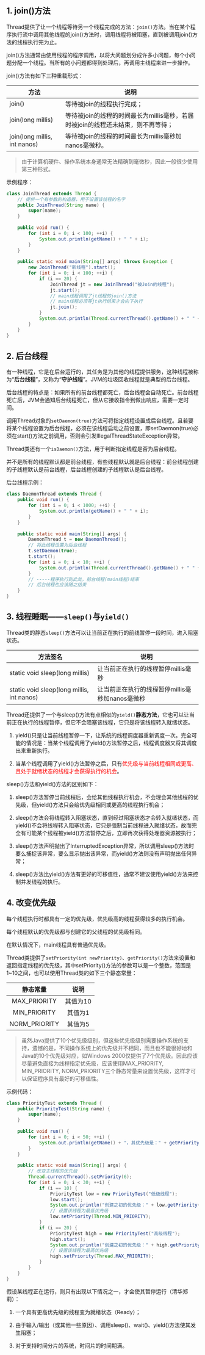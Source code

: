## 1. join()方法

Thread提供了让一个线程等待另一个线程完成的方法：`join()`方法。当在某个程序执行流中调用其他线程的join()方法时，调用线程将被阻塞，直到被调用join()方法的线程执行完为止。

join()方法通常由使用线程的程序调用，以将大问题划分成许多小问题，每个小问题分配一个线程。当所有的小问题都得到处理后，再调用主线程来进一步操作。

join()方法有如下三种重载形式：

| 方法                          | 说明                                                         |
| ----------------------------- | ------------------------------------------------------------ |
| join()                        | 等待被join的线程执行完成；                                   |
| join(long  millis)            | 等待被join的线程的时间最长为millis毫秒，若届时被join的线程还未结束，则不再等待； |
| join(long  millis, int nanos) | 等待被join的线程的时间最长为millis毫秒加nanos毫微秒。        |

> 由于计算机硬件、操作系统本身通常无法精确到毫微秒，因此一般很少使用第三种形式。

示例程序：

```java
class JoinThread extends Thread {
    // 提供一个有参数的构造器，用于设置该线程的名字
    public JoinThread(String name) {
        super(name);
    }
    
    public void run() {
        for (int i = 0; i < 100; ++i) {
            System.out.println(getName() + " " + i);
        }
    }
    
    public static void main(String[] args) throws Exception {
        new JoinThread("新线程").start();
        for (int i = 0; i < 100; ++i) {
            if (i == 20) {
                JoinThread jt = new JoinThread("被Join的线程");
                jt.start();
                // main线程调用了jt线程的join()方法
                // main线程必须等jt执行结束才会向下执行
                jt.join();
            }
            System.out.println(Thread.currentThread().getName() + " " + i);
        }
    }
}
```

## 2. 后台线程

有一种线程，它是在后台运行的，其任务是为其他的线程提供服务，这种线程被称为“**后台线程**”，又称为“**守护线程**”。JVM的垃圾回收线程就是典型的后台线程。

后台线程的特点是：如果所有的前台线程都死亡，后台线程会自动死亡。前台线程死亡后，JVM会通知后台线程死亡，但从它接收指令到做出响应，需要一定时间。

调用Thread对象的`setDaemon(true)`方法可将指定线程设置成后台线程。且若要将某个线程设置为后台线程，必须在该线程启动之前设置，即setDaemon(true)必须在start()方法之前调用，否则会引发IllegalThreadStateException异常。

Thread类还有一个`isDaemon()`方法，用于判断指定线程是否为后台线程。

并不是所有的线程默认都是前台线程，有些线程默认就是后台线程：前台线程创建的子线程默认是前台线程，后台线程创建的子线程默认是后台线程。

后台线程示例：

```java
class DaemonThread extends Thread {
    public void run() {
        for (int i = 0; i < 1000; ++i) {
            System.out.println(getName() + " " + i);
        }
    }
    
    public static void main(String[] args) {
        DaemonThread t = new DaemonThread();
        // 将此线程设置为后台线程
        t.setDaemon(true);
        t.start();
        for (int i = 0; i < 10; ++i) {
            System.out.println(Thread.currentThread().getName() + " " + i);
        }
        // -----程序执行到此处，前台线程(main线程)结束
        // 后台线程也应该随之结束
    }
}
```

## 3. 线程睡眠——`sleep()`与`yield()`

Thread类的静态`sleep()`方法可以让当前正在执行的前线暂停一段时间，进入阻塞状态。

| 方法签名                                   | 说明                                            |
| ------------------------------------------ | ----------------------------------------------- |
| static  void sleep(long millis)            | 让当前正在执行的线程暂停millis毫秒              |
| static  void sleep(long millis, int nanos) | 让当前正在执行的线程暂停millis毫秒加nanos毫微秒 |

Thread还提供了一个与sleep()方法有点相似的`yield()`**静态方法**，它也可以让当前正在执行的线程暂停，但它不会阻塞该线程，它只是将该线程转入就绪状态。

1. yield()只是让当前线程暂停一下，让系统的线程调度器重新调度一次。完全可能的情况是：当某个线程调用了yield()方法暂停之后，线程调度器又将其调度出来重新执行。

2. 当某个线程调用了yield()方法暂停之后，只有<font color="red">优先级与当前线程相同或更高、且处于就绪状态的线程才会获得执行的机会</font>。

sleep()方法和yield()方法的区别如下：

1. sleep()方法暂停当前线程后，会给其他线程执行机会，不会理会其他线程的优先级，但yield()方法只会给优先级相同或更高的线程执行机会；

2. sleep()方法会将线程转入阻塞状态，直到经过阻塞状态才会转入就绪状态，而yield()不会将线程转入阻塞状态，它只是强制当前线程进入就绪状态，故而完全有可能某个线程被yield()方法暂停之后，立即再次获得处理器资源被执行；

3. sleep()方法声明抛出了InterruptedException异常，所以调用sleep()方法时要么捕捉该异常，要么显示抛出该异常，而yield()方法则没有声明抛出任何异常；

4. sleep()方法比yield()方法有更好的可移值性，通常不建议使用yield()方法来控制并发线程的执行。

## 4. 改变优先级

每个线程执行时都具有一定的优先级，优先级高的线程获得较多的执行机会。

每个线程默认的优先级都与创建它的父线程的优先级相同。

在默认情况下，main线程具有普通优先级。

Thread类提供了`setPriority(int newPriority)`、`getPriority()`方法来设置和返回指定线程的优先级，其中setPriority()方法的参数可以是一个整数，范围是1~10之间，也可以使用Thread类的如下三个静态常量：

|   静态常量    |   说明   |
| :-----------: | :------: |
| MAX_PRIORITY  | 其值为10 |
| MIN_PRIORITY  | 其值为1  |
| NORM_PRIORITY | 其值为5  |

> 虽然Java提供了10个优先级级别，但这些优先级级别需要操作系统的支持，遗憾的是，不同操作系统上的优先级并不相同，而且也不能很好地和Java的10个优先级对应，如Windows 2000仅提供了7个优先级。因此应该尽量避免直接为线程指定优先级，应该使用MAX_PRIORITY, MIN_PRIORITY, NORM_PRIORITY三个静态常量来设置优先级，这样才可以保证程序具有最好的可移值性。

示例代码：

```java
class PriorityTest extends Thread {
    public PriorityTest(String name) {
        super(name);
    }
    
    public void run() {
        for (int i = 0; i < 50; ++i) {
            System.out.println(getName() + "，其优先级是：" + getPriority() + i);
        }
    }
    
    public static void main(String[] args) {
        // 改变主线程的优先级
        Thread.currentThread().setPriority(6);
        for (int i = 0; i < 30; ++i) {
            if (i == 10) {
                PriorityTest low = new PriorityTest("低级线程");
                low.start();
                System.out.println("创建之初的优先级：" + low.getPriority());
                // 设置该线程为最低优先级
                low.setPriority(Thread.MIN_PRIORITY);
            }
            if (i == 20) {
                PriorityTest high = new PriorityTest("高级线程");
                high.start();
                System.out.println("创建之初的优先级：" + high.getPriority());
                // 设置该线程为最高优先级
                high.setPriority(Thread.MAX_PRIORITY);
            }
        }
    }
}
```

假设某线程正在运行，则只有出现以下情况之一，才会使其暂停运行（清华郑莉）：

1. 一个具有更高优先级的线程变为就绪状态（Ready）；

2. 由于输入/输出（或其他一些原因）、调用sleep()、wait()、yield()方法使其发生阻塞；

3. 对于支持时间分片的系统，时间片的时间期满。


